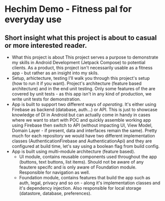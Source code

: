 # Hechim Demo - Fitness pal for everyday use

## Short insight what this project is about to casual or more interested reader.
- What this project is about
  This project serves a purpose to demonstrate my skills in Android Development (Jetpack Compose) to potential clients. As a product, this project isn't necessarily usable as a fitness app - but rather as an insight into my skils.
- Setup, arhictecture, testing
  I'll walk you through this project's setup (how to run it if you want). Project's architecture (feature based architecture) and in the end unit testing. Only some features of the are covered by unit tests - as this app isn't in any kind of production, we write unit tests for demonstration.
- App is built to support two different ways of *operating*. It's either using Firebase as backend (database, auth...) or API. This is just to showcase knowledge of DI in Android but can actually come in handy in cases where we want to start with POC and quickly assemble working app using Firebase then switch to API (without impacting UI, View Model, Domain Layer - if present, data and interfaces remain the same). Pretty much for each repository we would have two different implementation classes (AuthenticationFirebase and AuthenticationApi) and they are configured at build time, let's say using a boolean flag from build config.
- App is built using multi-module architecture (feature based).
  - UI module, contains reusable components used throughout the app (buttons, text buttons, list items). Should not be aware of any feautere specifc and is only aware of Foundation module. Responsible for navigation as well.
  - Foundation module, contains features that build the app such as auth, legal, privacy and so on - along it's implementation classes and it's dependency injection. Also responsible for local storage (datastore, database, preferences).

  
